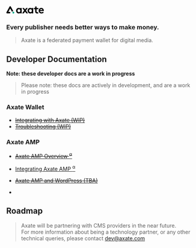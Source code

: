 <img src=".assets/images/logo-axate-dark-transparent.svg" alt="drawing" alt="Axate" width="100" />

### Every publisher needs better ways to make money.

> Axate is a federated payment wallet for digital media.




## Developer Documentation

**Note: these developer docs are a work in progress**

> Please note: these docs are actively in development, and are a work in progress


### Axate Wallet

* <del>[Integrating with Axate (WIP)](./docs/readme.md)</del>
* <del>[Troubleshooting (WIP)](./docs/troubleshooting.md)</del>

### Axate AMP
* <del>[Axate AMP Overview <sup>α</sup>](./docs/amp/readme.md)</del>
* [Integrating Axate AMP <sup>α</sup>](./docs/amp/amp-integration.md)
* <del>[Axate AMP and WordPress (TBA)](./docs/amp/amp-and-wordpress.md)</del>

* 

## Roadmap

> Axate will be partnering with CMS providers in the near future.<br />
> For more information about being a technology partner, or any other technical queries, please contact <a href="mailto:dev@axate.com?subject=Integrate with Axate">dev@axate.com</a>